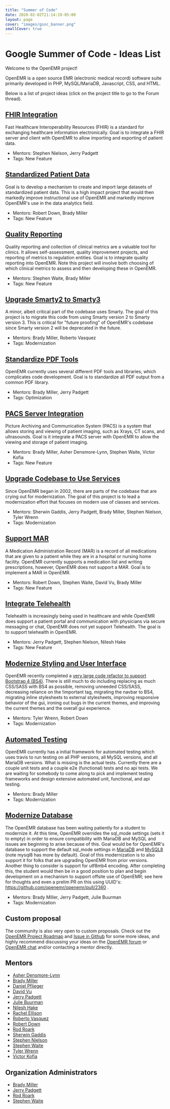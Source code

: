 ```yaml
---
title: "Summer of Code"
date: 2020-02-02T21:14:19-05:00
layout: page
cover: "images/gsoc_banner.png"
smallCover: true
---
```


# Google Summer of Code - Ideas List

Welcome to the OpenEMR project!

OpenEMR is a open source EMR (electronic medical record) software suite primarily developed in PHP, MySQL/MariaDB, Javascript, CSS, and HTML.

Below is a list of project ideas (click on the project title to go to the Forum thread).

## [FHIR Integration](https://community.open-emr.org/t/project-fhir-integration/13701)

Fast Healthcare Interoperability Resources (FHIR) is a standard for exchanging healthcare information electronically. Goal is to integrate a FHIR server and client with OpenEMR to allow importing and exporting of patient data.

* Mentors: Stephen Nielson, Jerry Padgett
* Tags: New Feature


## [Standardized Patient Data](https://community.open-emr.org/t/project-standardized-patient-data/13702)

Goal is to develop a mechanism to create and import large datasets of standardized patient data. This is a high impact project that would then markedly improve instructional use of OpenEMR and markedly improve OpenEMR's use in the data analytics field.

* Mentors: Robert Down, Brady Miller
* Tags: New Feature 


## [Quality Reporting](https://community.open-emr.org/t/project-quality-reporting/13703)

Quality reporting and collection of clinical metrics are a valuable tool for clinics. It allows self-assessment, quality improvement projects, and reporting of metrics to regulation entities. Goal is to integrate quality reporting into OpenEMR. Note this project will involve both choosing of which clinical metrics to assess and then developing these in OpenEMR.

* Mentors: Stephen Waite, Brady Miller
* Tags: New Feature


## [Upgrade Smarty2 to Smarty3](https://community.open-emr.org/t/project-upgrade-smarty2-to-smarty3/13704)

A minor, albeit critical part of the codebase uses Smarty. The goal of this project is to migrate this code from using Smarty version 2 to Smarty version 3. This is critical for "future proofing" of OpenEMR's codebase since Smarty version 2 will be deprecated in the future.

* Mentors: Brady Miller, Roberto Vasquez
* Tags: Modernization 


## [Standardize PDF Tools](https://community.open-emr.org/t/project-standardize-pdf-tools/13705)

OpenEMR currently uses several different PDF tools and libraries, which complicates code development. Goal is to standardize all PDF output from a common PDF library.

* Mentors: Brady Miller, Jerry Padgett
* Tags: Optimization 


## [PACS Server Integration](https://community.open-emr.org/t/project-pacs-server-integration/13706)

Picture Archiving and Communication System (PACS) is a system that allows storing and viewing of patient imaging, such as Xrays, CT scans, and ultrasounds. Goal is it integrate a PACS server with OpenEMR to allow the viewing and storage of patient imaging.

* Mentors: Brady Miller, Asher Densmore-Lynn, Stephen Waite, Victor Kofia
* Tags: New Feature 


## [Upgrade Codebase to Use Services](https://community.open-emr.org/t/project-upgrade-codebase-to-use-services/13707)

Since OpenEMR began in 2002, there are parts of the codebase that are crying out for modernization. The goal of this project is to lead a modernization effort that focuses on modern use of classes and services.

* Mentors: Sherwin Gaddis, Jerry Padgett, Brady Miller, Stephen Nielson, Tyler Wrenn
* Tags: Modernization 


## [Support MAR](https://community.open-emr.org/t/project-support-mar/13708)

A Medication Administration Record (MAR) is a record of all medications that are given to a patient while they are in a hospital or nursing home facility. OpenEMR currently supports a medication list and writing prescriptions, however, OpenEMR does not support a MAR. Goal is to implement a MAR in OpenEMR.

* Mentors: Robert Down, Stephen Waite, David Vu, Brady Miller
* Tags: New Feature 


## [Integrate Telehealth](https://community.open-emr.org/t/project-integrate-telehealth/13709)

Telehealth is increasingly being used in healthcare and while OpenEMR does support a patient portal and communication with physicians via secure messaging or chat, OpenEMR does not yet support Telehealth. The goal is to support telehealth in OpenEMR.

* Mentors: Jerry Padgett, Stephen Nielson, Nilesh Hake
* Tags: New Feature 


## [Modernize Styling and User Interface](https://community.open-emr.org/t/project-modernize-styling-and-user-interface/13777)

OpenEMR recently completed a [very large code refactor to support Bootstrap 4 (BS4)](https://github.com/openemr/openemr/pull/2832). There is still much to do including replacing as much CSS/SASS with BS4 as possible, removing unneeded CSS/SASS, decreasing reliance on the !important tag, migrating the navbar to BS4, migrating inline stylesheets to external stylesheets, improving responsive behavior of the gui, ironing out bugs in the current themes, and improving the current themes and the overall gui experience.

* Mentors: Tyler Wrenn, Robert Down
* Tags: Modernization


## [Automated Testing](https://community.open-emr.org/t/project-automated-testing/13778)

OpenEMR currently has a initial framework for automated testing which uses travis to run testing on all PHP versions, all MySQL versions, and all MariaDB versions. What is missing is the actual tests. Currently there are a couple unit tests and a couple e2e (functional) tests and no api tests. We are waiting for somebody to come along to pick and implement testing frameworks and design extensive automated unit, functional, and api testing.

* Mentors: Brady Miller
* Tags: Modernization


## [Modernize Database](https://community.open-emr.org/t/project-modernize-database/13829)

The OpenEMR database has been waiting patiently for a student to modernize it. At this time, OpenEMR overrides the sql_mode settings (sets it to empty) in order to ensure compatibility with MariaDB and MySQL and issues are beginning to arise because of this. Goal would be for OpenEMR's database to support the default sql_mode settings in [MariaDB](https://mariadb.com/kb/en/sql-mode/) and [MySQL8](https://dev.mysql.com/doc/refman/8.0/en/sql-mode.html) (note mysql8 has more by default). Goal of this modernization is to also support it for folks that are upgrading OpenEMR from prior versions. Another thing to consider is support for utf8mb4 encoding. After completing this, the student would then be in a good position to plan and begin development on a mechanism to support offsite use of OpenEMR; see here for thoughts and even a prelim PR on this using UUID's: https://github.com/openemr/openemr/pull/2360 .

* Mentors: Brady Miller, Jerry Padgett, Julie Buurman
* Tags: Modernization


## Custom proposal

The community is also very open to custom proposals. Check out the [OpenEMR Project Roadmap](https://www.open-emr.org/wiki/index.php/Roadmaps#OpenEMR_Project_Roadmap) and [Issue in Github](https://github.com/openemr/openemr/issues) for some more ideas, and highly recommend discussing your ideas on the [OpenEMR forum](https://community.open-emr.org/) or [OpenEMR chat](https://www.open-emr.org/chat) and/or contacting a mentor directly. 


## Mentors

* [Asher Densmore-Lynn](https://github.com/jesdynf) 
* [Brady Miller](https://github.com/bradymiller)
* [Daniel Pflieger](https://github.com/growlingflea)
* [David Vu](https://community.open-emr.org/u/david.vu)
* [Jerry Padgett](https://github.com/sjpadgett)
* [Julie Buurman](https://github.com/boxlady)
* [Nilesh Hake](https://community.open-emr.org/u/nilesh_hake)
* [Rachel Ellison](https://community.open-emr.org/u/rachel_ellison)
* [Roberto Vasquez](https://github.com/robertogagliotta) 
* [Robert Down](https://github.com/robertdown) 
* [Rod Roark](https://github.com/sunsetsystems)
* [Sherwin Gaddis](https://github.com/juggernautsei)
* [Stephen Nielson](https://github.com/adunsulag)
* [Stephen Waite](https://github.com/stephenwaite)
* [Tyler Wrenn](https://github.com/tywrenn)
* [Victor Kofia](https://github.com/kofiav)

## Organization Administrators

* [Brady Miller](https://github.com/bradymiller)
* [Jerry Padgett](https://github.com/sjpadgett)
* [Rod Roark](https://github.com/sunsetsystems)
* [Stephen Waite](https://github.com/stephenwaite)
